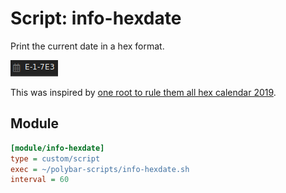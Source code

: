# Script: info-hexdate

Print the current date in a hex format.

![skeleton](screenshots/1.png)

This was inspired by [one root to rule them all hex calendar 2019](https://linux.pictures/projects/one-root-to-rule-them-all-hex-calendar-2019).


## Module

```ini
[module/info-hexdate]
type = custom/script
exec = ~/polybar-scripts/info-hexdate.sh
interval = 60
```
